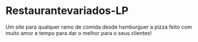 # Restaurantevariados-LP
Um site para qualquer ramo de comida desde hamburguer a pizza feito com muito amor e tempo para dar o melhor para o seus clientes!
